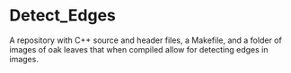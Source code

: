 # Detect_Edges
 A repository with C++ source and header files, a Makefile, and a folder of images of oak leaves that when compiled allow for detecting edges in images.
